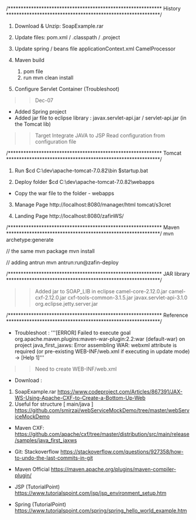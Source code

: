/************************************************************
History
************************************************************/


1) Download & Unzip: SoapExample.rar
2) Update files: pom.xml / .classpath / .project

3) Update spring / beans file
applicationContext.xml
CamelProcessor

4) Maven build
	1) pom file
	2) run mvn clean install
	
5) Configure Servlet Container (Troubleshoot)

>> Dec-07
- Added Spring project
- Added jar file to eclipse library
 : javax.servlet-api.jar / servlet-api.jar (in the Tomcat lib)

>> Target
Integrate JAVA to JSP
Read configuration from configuration file


/************************************************************
Tomcat
************************************************************/
1) Run
$cd C:\dev\apache-tomcat-7.0.82\bin
$startup.bat

2) Deploy folder
$cd C:\dev\apache-tomcat-7.0.82\webapps
- Copy the war file to the folder - webapps

3) Manage Page
http://localhost:8080/manager/html
tomcat/s3cret

4) Landing Page
http://localhost:8080/zafinWS/

/************************************************************
Maven
************************************************************/
mvn archetype:generate

// the same
mvn package
mvn install 

// adding antrun
mvn antrun:run@zafin-deploy


/************************************************************
JAR library
************************************************************/
>> Added jar to SOAP_LIB in eclipse
camel-core-2.12.0.jar
camel-cxf-2.12.0.jar
cxf-tools-common-3.1.5.jar
javax.servlet-api-3.1.0
org.eclipse.jetty.server.jar

/************************************************************
Reference
************************************************************/
* Troubleshoot : 
'''[ERROR] Failed to execute goal org.apache.maven.plugins:maven-war-plugin:2.2:war (default-war) 
on project java_first_jaxws: Error assembling WAR: webxml attribute is required (or pre-existing WEB-INF/web.xml if executing in update mode) -> [Help 1]'''
>> Need to create WEB-INF/web.xml

* Download : 
1) SoapExample.rar
https://www.codeproject.com/Articles/867391/JAX-WS-Using-Apache-CXF-to-Create-a-Bottom-Up-Web
2) Useful for structure [ main/java ] 
https://github.com/smirzai/webServiceMockDemo/tree/master/webServiceMockDemo

* Maven CXF:
https://github.com/apache/cxf/tree/master/distribution/src/main/release/samples/java_first_jaxws

* Git: Stackoverflow
https://stackoverflow.com/questions/927358/how-to-undo-the-last-commits-in-git

* Maven Official
https://maven.apache.org/plugins/maven-compiler-plugin/

* JSP (TutorialPoint)
https://www.tutorialspoint.com/jsp/jsp_environment_setup.htm

* Spring (TutorialPoint)
https://www.tutorialspoint.com/spring/spring_hello_world_example.htm


